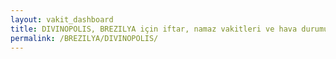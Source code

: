 ```yaml
---
layout: vakit_dashboard
title: DIVINOPOLIS, BREZILYA için iftar, namaz vakitleri ve hava durumu - ilçe/eyalet seç
permalink: /BREZILYA/DIVINOPOLIS/
---
```


<script type="text/javascript">
  var GLOBAL_COUNTRY = 'BREZILYA';
  var GLOBAL_CITY = 'DIVINOPOLIS';
  var GLOBAL_STATE = '';
  var lat = 72;
  var lon = 21;
</script>
